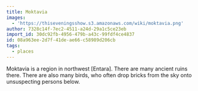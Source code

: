 ```yaml
---
title: Moktavia
images:
  - 'https://thiseveningsshow.s3.amazonaws.com/wiki/moktavia.png'
author: 7328c14f-7ec2-4511-a24d-29a1c5ce23eb
import_id: 30dc92fb-4956-479b-a43c-99fdf4ce4837
id: 08a963ee-2d7f-41de-ae66-c58989d206cb
tags:
  - places
---
```

Moktavia is a region in northwest [Entara]. There are many ancient ruins there. There are also many birds, who often drop bricks from the sky onto unsuspecting persons below.
